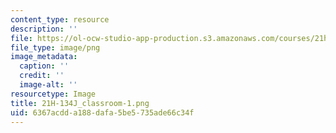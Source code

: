 ```yaml
---
content_type: resource
description: ''
file: https://ol-ocw-studio-app-production.s3.amazonaws.com/courses/21h-134j-medieval-economic-history-in-comparative-perspective-spring-2012/6367acdda188dafa5be5735ade66c34f_21H-134J_classroom-1.png
file_type: image/png
image_metadata:
  caption: ''
  credit: ''
  image-alt: ''
resourcetype: Image
title: 21H-134J_classroom-1.png
uid: 6367acdd-a188-dafa-5be5-735ade66c34f
---
```

